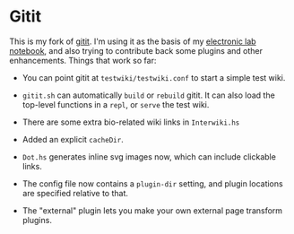 Gitit
=====

This is my fork of [gitit][1].
I'm using it as the basis of my [electronic lab notebook][2],
and also trying to contribute back some plugins and other
enhancements. Things that work so far:

* You can point gitit at `testwiki/testwiki.conf` to start a
  simple test wiki.

* `gitit.sh` can automatically `build` or  `rebuild` gitit.
  It can also load the top-level functions in a  `repl`,
  or `serve` the test wiki.

* There are some extra bio-related wiki links in `Interwiki.hs`

* Added an explicit `cacheDir`.

* `Dot.hs` generates inline svg images now,
  which can include clickable links.

* The config file now contains a `plugin-dir` setting,
  and plugin locations are specified relative to that.

* The "external" plugin lets you make your own external page transform plugins.


[1]: http://github.com/jgm/gitit
[2]: https://github.com/jefdaj/jeffwiki

